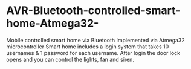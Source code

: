 # AVR-Bluetooth-controlled-smart-home-Atmega32-
Mobile controlled smart home via Bluetooth Implemented via Atmega32 microcontroller Smart home includes a login system that takes 10 usernames &amp; 1 password for each username. After login the door lock opens and you can control the lights, fan and siren.
